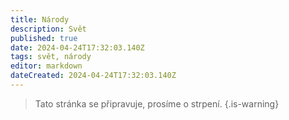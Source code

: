 ```yaml
---
title: Národy
description: Svět
published: true
date: 2024-04-24T17:32:03.140Z
tags: svět, národy
editor: markdown
dateCreated: 2024-04-24T17:32:03.140Z
---
```


> Tato stránka se připravuje, prosíme o strpení.
{.is-warning}
